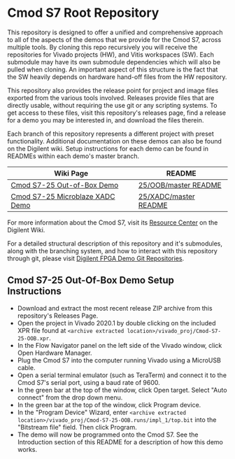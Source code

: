 # Cmod S7 Root Repository

This repository is designed to offer a unified and comprehensive approach to all of the aspects of the demos that we provide for the Cmod S7, across multiple tools. By cloning this repo recursively you will receive the repositories for Vivado projects (HW), and Vitis workspaces (SW). Each submodule may have its own submodule dependencies which will also be pulled when cloning. An important aspect of this structure is the fact that the SW heavily depends on hardware hand-off files from the HW repository.

This repository also provides the release point for project and image files exported from the various tools involved. Releases provide files that are directly usable, without requiring the use git or any scripting systems. To get access to these files, visit this repository's releases page, find a release for a demo you may be interested in, and download the files therein.

Each branch of this repository represents a different project with preset functionality. Additional documentation on these demos can also be found on the Digilent wiki. Setup instructions for each demo can be found in READMEs within each demo's master branch.

| Wiki Page | README |
|-----------|--------|
| [Cmod S7-25 Out-of-Box Demo](https://reference.digilentinc.com/reference/programmable-logic/cmod-s7/oob-demo/staging) | [25/OOB/master README](https://github.com/artvvb/Cmod-S7/tree/25/OOB/master) |
| [Cmod S7-25 Microblaze XADC Demo](https://reference.digilentinc.com/reference/programmable-logic/cmod-s7/xadc-demo/staging) | [25/XADC/master README](https://github.com/artvvb/Cmod-S7/tree/25/XADC/master) |

For more information about the Cmod S7, visit its [Resource Center](https://reference.digilentinc.com/reference/programmable-logic/cmod-s7/start) on the Digilent Wiki.

For a detailed structural description of this repository and it's submodules, along with the branching system, and how to interact with this repository through git, please visit [Digilent FPGA Demo Git Repositories](https://reference.digilentinc.com/reference/programmable-logic/documents/git).

## Cmod S7-25 Out-Of-Box Demo Setup Instructions
- Download and extract the most recent release ZIP archive from this repository's Releases Page.
- Open the project in Vivado 2020.1 by double clicking on the included XPR file found at `<archive extracted location>/vivado_proj/Cmod-S7-25-OOB.xpr`.
- In the Flow Navigator panel on the left side of the Vivado window, click Open Hardware Manager.
- Plug the Cmod S7 into the computer running Vivado using a MicroUSB cable.
- Open a serial terminal emulator (such as TeraTerm) and connect it to the Cmod S7's serial port, using a baud rate of 9600.
- In the green bar at the top of the window, click Open target. Select "Auto connect" from the drop down menu.
- In the green bar at the top of the window, click Program device.
- In the "Program Device" Wizard, enter `<archive extracted location>/vivado_proj/Cmod-S7-25-OOB.runs/impl_1/top.bit` into the "Bitstream file" field. Then click Program.
- The demo will now be programmed onto the Cmod S7. See the Introduction section of this README for a description of how this demo works.